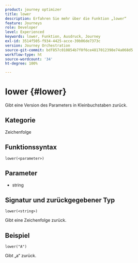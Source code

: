 ```yaml
---
product: journey optimizer
title: lower
description: Erfahren Sie mehr über die Funktion „lower“
feature: Journeys
role: Developer
level: Experienced
keywords: lower, Funktion, Ausdruck, Journey
exl-id: 3514f505-f934-4425-acce-39b06de7373c
version: Journey Orchestration
source-git-commit: bdf857c010854b7f0f6ce4817012398e74a068d5
workflow-type: ht
source-wordcount: '34'
ht-degree: 100%

---
```


# lower {#lower}

Gibt eine Version des Parameters in Kleinbuchstaben zurück.

## Kategorie

Zeichenfolge

## Funktionssyntax

`lower(<parameter>)`

## Parameter

* string

## Signatur und zurückgegebener Typ

`lower(<string>)`

Gibt eine Zeichenfolge zurück.

## Beispiel

`lower("A")`

Gibt „a“ zurück.
